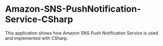 # Amazon-SNS-PushNotification-Service-CSharp
This application shows how Amazon SNS Push Notification Service is used and implemented with CSharp.
